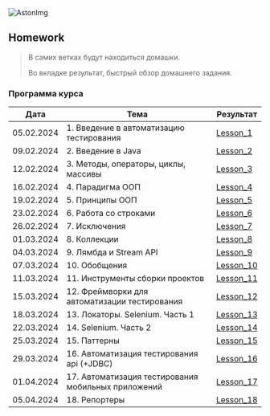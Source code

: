 <img src="https://storage.yandexcloud.net/dev.astonsite.s3backet/aston-redisign/common/logo/AstonLogo_dark.svg" title="AstonImg"/>
&nbsp;

## Homework

> В самих ветках будут находиться домашки.
>
> Во вкладке результат, быстрый обзор домашнего задания.

### Программа курса

| Дата       | Тема                                                | Результат                  |
|------------|-----------------------------------------------------|----------------------------|
| 05.02.2024 | 1. Введение в автоматизацию тестирования            | [Lesson_1](README.md#)     |
| 09.02.2024 | 2. Введение в Java                                  | [Lesson_2](lesson_2.md#)   |
| 12.02.2024 | 3. Методы, операторы, циклы, массивы                | [Lesson_3](lesson_3.md#)   |
| 16.02.2024 | 4. Парадигма ООП                                    | [Lesson_4](lesson_4.md#)   |
| 19.02.2024 | 5. Принципы ООП                                     | [Lesson_5](lesson_5.md#)   |
| 23.02.2024 | 6. Работа со строками                               | [Lesson_6](lesson_6.md#)   |
| 26.02.2024 | 7. Исключения                                       | [Lesson_7](lesson_7.md#)   |
| 01.03.2024 | 8. Коллекции                                        | [Lesson_8](lesson_8.md#)   |
| 04.03.2024 | 9. Лямбда и Stream API                              | [Lesson_9](lesson_9.md#)   |
| 07.03.2024 | 10. Обобщения                                       | [Lesson_10](lesson_10.md#) |
| 11.03.2024 | 11. Инструменты сборки проектов                     | [Lesson_11](lesson_11.md#) |
| 15.03.2024 | 12. Фреймворки для автоматизации тестирования       | [Lesson_12](lesson_12.md#) |
| 18.03.2024 | 13. Локаторы. Selenium. Часть 1                     | [Lesson_13](lesson_13.md#) |
| 22.03.2024 | 14. Selenium. Часть 2                               | [Lesson_14](lesson_14.md#) |
| 25.03.2024 | 15. Паттерны                                        | [Lesson_15](lesson_15.md#) |
| 29.03.2024 | 16. Автоматизация тестирования api (+JDBC)          | [Lesson_16](lesson_16.md#) |
| 01.04.2024 | 17. Автоматизация тестирования мобильных приложений | [Lesson_17](lesson_17.md#) |
| 05.04.2024 | 18. Репортеры                                       | [Lesson_18](lesson_18.md#) |

